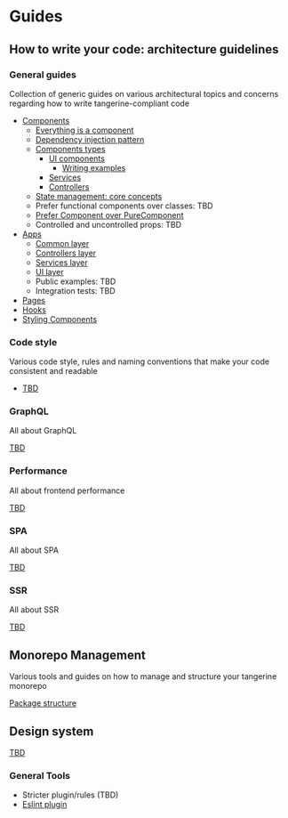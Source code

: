 # Guides

## How to write your code: architecture guidelines

### General guides

Collection of generic guides on various architectural topics and concerns regarding how to write
tangerine-compliant code

* [Components](architecture/general/components)
    * [Everything is a component](architecture/general/components/everything-is-a-component.md)
    * [Dependency injection pattern](architecture/general/components/dependency-injection.md)
    * [Components types](architecture/general/components/components-types)
        * [UI components](architecture/general/components/components-types/ui)
            * [Writing examples](architecture/general/components/components-types/ui/examples.md)
        * [Services](architecture/general/components/components-types/services)
        * [Controllers](architecture/general/components/components-types/controllers)
    * [State management: core concepts](architecture/general/components/state-management)
    * Prefer functional components over classes: TBD
    * [Prefer Component over PureComponent](architecture/general/components/prefer-component-over-pure-component.md)
    * Controlled and uncontrolled props: TBD
* [Apps](architecture/general/apps)
    * [Common layer](architecture/general/apps/common-layer)
    * [Controllers layer](architecture/general/apps/controllers-layer)
    * [Services layer](architecture/general/apps/services-layer)
    * [UI layer](architecture/general/apps/ui-layer)
    * Public examples: TBD
    * Integration tests: TBD
* [Pages](architecture/general/pages)
* [Hooks](architecture/general/hooks)
* [Styling Components](architecture/general/styling)

### Code style

Various code style, rules and naming conventions that make your code consistent and readable

* [TBD](architecture/code-style)


### GraphQL

All about GraphQL

[TBD](architecture/graphql)

### Performance

All about frontend performance

[TBD](architecture/performance)

### SPA

All about SPA

[TBD](architecture/spa)

### SSR

All about SSR

[TBD](architecture/ssr)


## Monorepo Management

Various tools and guides on how to manage and structure your tangerine monorepo

[Package structure](monorepo/packages-structure)

## Design system

[TBD](design-system)

### General Tools

* Stricter plugin/rules (TBD)
* [Eslint plugin](../packages/eslint-plugin-tangerine)